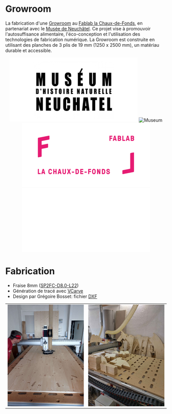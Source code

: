 # Growroom
La fabrication d'une [Growroom](https://ikeamuseum.com/en/whats-on/exhibitions/the-growroom/) au [Fablab la Chaux-de-Fonds](https://www.fablab-chaux-de-fonds.ch/), en partenariat avec le [Musée de Neuchâtel](https://www.museum-neuchatel.ch). Ce projet vise à promouvoir l'autosuffisance alimentaire, l'éco-conception et l'utilisation des technologies de fabrication numérique. La Growroom est construite en utilisant des planches de 3 plis de 19 mm (1250 x 2500 mm), un matériau durable et accessible.

<div align="center">
<img src="./images/museum_light.png#gh-light-mode-only" alt="Museum"/>
<img src="./images/museum_dark.png#gh-dark-mode-only" alt="Museum"/>
<img src="./images/fl_light.png#gh-light-mode-only" alt="Fablab">
<img src="./images/fl_dark.png#gh-dark-mode-only" alt="Fablab">
</div>

# Fabrication
* Fraise 8mm ([SP2FC-D8.0-L22](https://fr.aliexpress.com/item/4000927345057.html?spm=a2g0o.order_list.order_list_main.54.3a045e5bk7h87e&gatewayAdapt=glo2fra))
* Génération de tracé avec [VCarve](https://www.vectric.com/products/vcarve/)
* Design par Grégoire Bosset: fichier [DXF](./dxf/)

| | |
|-|-|
|![](./images/usinage_1.jpg)|![](./images/usinage_2.jpg)|